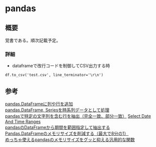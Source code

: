 # pandas

## 概要
覚書である。順次記載予定。

### 詳細

- dataframeで改行コードを制御してCSV出力する時  
```
df.to_csv('test.csv', line_terminator='\r\n')
```

## 参考
[pandas.DataFrameに列や行を追加](https://note.nkmk.me/python-pandas-assign-append/)  
[pandas.DataFrame, Seriesを時系列データとして処理](https://note.nkmk.me/python-pandas-time-series-datetimeindex/)  
[pandasで特定の文字列を含む行を抽出（完全一致、部分一致）](https://note.nkmk.me/python-pandas-str-contains-match/)
[Select Date And Time Ranges](https://chrisalbon.com/machine_learning/preprocessing_dates_and_times/select_date_and_time_ranges/)  
[pandasのDataFrameから期間を範囲指定して抽出する](https://qiita.com/terafon/items/6ec1ab28dcb261db2c73)  
[Pandas.DataFrameのメモリサイズを削減する（最大で8分の1）](https://qiita.com/nannoki/items/2a8934de31ad2258439d)  
[めっちゃ使えるpandasのメモリサイズをグッと抑える汎用的な関数](https://qiita.com/hiroyuki_kageyama/items/02865616811022f79754)
